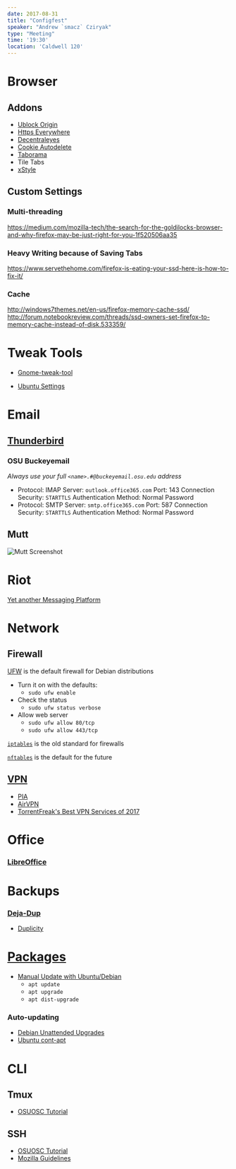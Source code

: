 ```yaml
---
date: 2017-08-31
title: "Configfest"
speaker: "Andrew `smacz` Cziryak"
type: "Meeting"
time: '19:30'
location: 'Caldwell 120'
---
```

# Browser

## Addons

- [Ublock Origin](https://github.com/gorhill/uBlock#ublock-origin)
- [Https Everywhere](https://www.eff.org/files/https-everywhere-test/index.html)
- [Decentraleyes](https://github.com/Synzvato/decentraleyes/releases)
- [Cookie Autodelete](https://addons.mozilla.org/en-GB/firefox/addon/cookie-autodelete/)
- [Taborama](https://github.com/kesselborn/taborama)
- Tile Tabs
- [xStyle](https://github.com/FirefoxBar/xStyle)

## Custom Settings

### Multi-threading

https://medium.com/mozilla-tech/the-search-for-the-goldilocks-browser-and-why-firefox-may-be-just-right-for-you-1f520506aa35

### Heavy Writing because of Saving Tabs

https://www.servethehome.com/firefox-is-eating-your-ssd-here-is-how-to-fix-it/

### Cache

http://windows7themes.net/en-us/firefox-memory-cache-ssd/
http://forum.notebookreview.com/threads/ssd-owners-set-firefox-to-memory-cache-instead-of-disk.533359/

# Tweak Tools

- [Gnome-tweak-tool](http://www.makeuseof.com/tag/configure-gnome-3-desktop-gnome-tweak-tool/)

- [Ubuntu Settings](https://wiki.ubuntu.com/SystemSettings)

# Email

## [Thunderbird](https://www.mozilla.org/en-US/thunderbird/)

### OSU Buckeyemail

*Always use your full `<name>.#@buckeyemail.osu.edu` address*

- Protocol: IMAP
  Server: `outlook.office365.com`
  Port: 143
  Connection Security: `STARTTLS`
  Authentication Method: Normal Password
- Protocol: SMTP
  Server: `smtp.office365.com`
  Port: 587
  Connection Security: `STARTTLS`
  Authentication Method: Normal Password

## Mutt

![Mutt Screenshot](https://upload.wikimedia.org/wikipedia/commons/thumb/a/a1/Mutt.png/800px-Mutt.png)

# Riot

[Yet another Messaging Platform](https://www.freelock.com/blog/john-locke/2016-12/yet-another-messaging-platform-why-riot)

# Network

## Firewall

[UFW](https://help.ubuntu.com/community/UFW) is the default firewall for Debian distributions

- Turn it on with the defaults:
    - `sudo ufw enable`
- Check the status
    - `sudo ufw status verbose`
- Allow web server
    - `sudo ufw allow 80/tcp`
    - `sudo ufw allow 443/tcp`

[`iptables`](https://wiki.archlinux.org/index.php/Iptables) is the old standard for firewalls

[`nftables`](https://wiki.archlinux.org/index.php/Nftables) is the default for the future

## [VPN](https://wiki.ubuntu.com/VPN)

- [PIA](https://www.privateinternetaccess.com/)
- [AirVPN](https://airvpn.org/)
- [TorrentFreak's Best VPN Services of 2017](https://torrentfreak.com/vpn-anonymous-review-160220/)

# Office

### [LibreOffice](https://www.libreoffice.org/)

# Backups

### [Deja-Dup](https://www.howtogeek.com/108869/how-to-back-up-ubuntu-the-easy-way-with-dj-dup/)

- [Duplicity](http://duplicity.nongnu.org/)

# [Packages](https://www.howtogeek.com/117579/htg-explains-how-software-installation-package-managers-work-on-linux/)

- [Manual Update with Ubuntu/Debian](https://askubuntu.com/questions/196768/how-to-install-updates-via-command-line)
    - `apt update`
    - `apt upgrade`
    - `apt dist-upgrade`

### Auto-updating

- [Debian Unattended Upgrades](https://wiki.debian.org/UnattendedUpgrades)
- [Ubuntu cont-apt](http://www.techrepublic.com/article/automatically-update-your-ubuntu-system-with-cron-apt/)

# CLI

## Tmux

- [OSUOSC Tutorial](https://opensource.osu.edu/tutorials/tmux/)

## SSH

- [OSUOSC Tutorial](https://opensource.osu.edu/tutorials/ssh/)
- [Mozilla Guidelines](https://wiki.mozilla.org/Security/Guidelines/OpenSSH)
